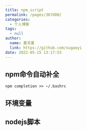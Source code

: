 ```yaml
---
title: npm_script
permalink: /pages/367d88/
categories: 
  - 个人博客
tags: 
  - null
author: 
  name: 夏天夏
  link: https://github.com/xugaoyi
date: 2022-05-15 13:17:53
---
```

## npm命令自动补全

```
npm completion >> ~/.bashrc
```

## 环境变量

## nodejs脚本



